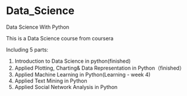 # Data_Science
Data Science With Python

This is a Data Science course from coursera 

Including 5 parts:
 1) Introduction to Data Science in python(finished)
 2) Applied Plotting, Charting& Data Representation in Python（finished）
 3) Applied Machine Learning in Python(Learning - week 4)
 4) Applied Text Mining in Python
 5) Applied Social Network Analysis in Python
